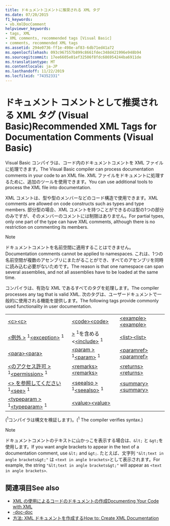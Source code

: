 ```yaml
---
title: ドキュメントコメントに推奨される XML タグ
ms.date: 07/20/2015
f1_keywords:
- vb.XmlDocComment
helpviewer_keywords:
- tags, XML
- XML comments, recommended tags [Visual Basic]
- comments, recommended XML tags
ms.assetid: 294e0736-ff1e-498e-af83-6db71ed41a72
ms.openlocfilehash: 093c967557b899c8661fdec348d421996e948b94
ms.sourcegitcommit: 17ee6605e01ef32506f8fdc686954244ba6911de
ms.translationtype: MT
ms.contentlocale: ja-JP
ms.lasthandoff: 11/22/2019
ms.locfileid: "74352331"
---
```

# <a name="recommended-xml-tags-for-documentation-comments-visual-basic"></a><span data-ttu-id="4b0eb-102">ドキュメント コメントとして推奨される XML タグ (Visual Basic)</span><span class="sxs-lookup"><span data-stu-id="4b0eb-102">Recommended XML Tags for Documentation Comments (Visual Basic)</span></span>
<span data-ttu-id="4b0eb-103">Visual Basic コンパイラは、コード内のドキュメントコメントを XML ファイルに処理できます。</span><span class="sxs-lookup"><span data-stu-id="4b0eb-103">The Visual Basic compiler can process documentation comments in your code to an XML file.</span></span> <span data-ttu-id="4b0eb-104">XML ファイルをドキュメントに処理するために、追加のツールを使用できます。</span><span class="sxs-lookup"><span data-stu-id="4b0eb-104">You can use additional tools to process the XML file into documentation.</span></span>  
  
 <span data-ttu-id="4b0eb-105">XML コメントは、型や型のメンバーなどのコード構造で使用できます。</span><span class="sxs-lookup"><span data-stu-id="4b0eb-105">XML comments are allowed on code constructs such as types and type members.</span></span> <span data-ttu-id="4b0eb-106">部分型の場合、XML コメントを持つことができるのは型の1つの部分のみですが、そのメンバーのコメントには制限はありません。</span><span class="sxs-lookup"><span data-stu-id="4b0eb-106">For partial types, only one part of the type can have XML comments, although there is no restriction on commenting its members.</span></span>  
  
> [!NOTE]
> <span data-ttu-id="4b0eb-107">ドキュメントコメントを名前空間に適用することはできません。</span><span class="sxs-lookup"><span data-stu-id="4b0eb-107">Documentation comments cannot be applied to namespaces.</span></span> <span data-ttu-id="4b0eb-108">これは、1つの名前空間が複数のアセンブリにまたがることができ、すべてのアセンブリを同時に読み込む必要がないためです。</span><span class="sxs-lookup"><span data-stu-id="4b0eb-108">The reason is that one namespace can span several assemblies, and not all assemblies have to be loaded at the same time.</span></span>  
  
 <span data-ttu-id="4b0eb-109">コンパイラは、有効な XML であるすべてのタグを処理します。</span><span class="sxs-lookup"><span data-stu-id="4b0eb-109">The compiler processes any tag that is valid XML.</span></span> <span data-ttu-id="4b0eb-110">次のタグは、ユーザードキュメントで一般的に使用される機能を提供します。</span><span class="sxs-lookup"><span data-stu-id="4b0eb-110">The following tags provide commonly used functionality in user documentation.</span></span>  
  
||||  
|---|---|---|  
|[<span data-ttu-id="4b0eb-111">\<c></span><span class="sxs-lookup"><span data-stu-id="4b0eb-111">\<c></span></span>](../../../visual-basic/language-reference/xmldoc/c.md)|[<span data-ttu-id="4b0eb-112">\<code></span><span class="sxs-lookup"><span data-stu-id="4b0eb-112">\<code></span></span>](../../../visual-basic/language-reference/xmldoc/code.md)|[<span data-ttu-id="4b0eb-113">\<example></span><span class="sxs-lookup"><span data-stu-id="4b0eb-113">\<example></span></span>](../../../visual-basic/language-reference/xmldoc/example.md)|  
|<span data-ttu-id="4b0eb-114">[\<例外 >](../../../visual-basic/language-reference/xmldoc/exception.md) <sup>1</sup></span><span class="sxs-lookup"><span data-stu-id="4b0eb-114">[\<exception>](../../../visual-basic/language-reference/xmldoc/exception.md) <sup>1</sup></span></span>|<span data-ttu-id="4b0eb-115">[>](../../../visual-basic/language-reference/xmldoc/include.md) <sup>1</sup>を含める\<</span><span class="sxs-lookup"><span data-stu-id="4b0eb-115">[\<include>](../../../visual-basic/language-reference/xmldoc/include.md) <sup>1</sup></span></span>|[<span data-ttu-id="4b0eb-116">\<list></span><span class="sxs-lookup"><span data-stu-id="4b0eb-116">\<list></span></span>](../../../visual-basic/language-reference/xmldoc/list.md)|  
|[<span data-ttu-id="4b0eb-117">\<para></span><span class="sxs-lookup"><span data-stu-id="4b0eb-117">\<para></span></span>](../../../visual-basic/language-reference/xmldoc/para.md)|<span data-ttu-id="4b0eb-118">[\<param >](../../../visual-basic/language-reference/xmldoc/param.md) <sup>1</sup></span><span class="sxs-lookup"><span data-stu-id="4b0eb-118">[\<param>](../../../visual-basic/language-reference/xmldoc/param.md) <sup>1</sup></span></span>|[<span data-ttu-id="4b0eb-119">\<paramref></span><span class="sxs-lookup"><span data-stu-id="4b0eb-119">\<paramref></span></span>](../../../visual-basic/language-reference/xmldoc/paramref.md)|  
|<span data-ttu-id="4b0eb-120">[\<のアクセス許可 >](../../../visual-basic/language-reference/xmldoc/permission.md) <sup>1</sup></span><span class="sxs-lookup"><span data-stu-id="4b0eb-120">[\<permission>](../../../visual-basic/language-reference/xmldoc/permission.md) <sup>1</sup></span></span>|[<span data-ttu-id="4b0eb-121">\<remarks></span><span class="sxs-lookup"><span data-stu-id="4b0eb-121">\<remarks></span></span>](../../../visual-basic/language-reference/xmldoc/remarks.md)|[<span data-ttu-id="4b0eb-122">\<returns></span><span class="sxs-lookup"><span data-stu-id="4b0eb-122">\<returns></span></span>](../../../visual-basic/language-reference/xmldoc/returns.md)|  
|<span data-ttu-id="4b0eb-123">[\<> を参照してください](../../../visual-basic/language-reference/xmldoc/see.md) <sup>1</sup></span><span class="sxs-lookup"><span data-stu-id="4b0eb-123">[\<see>](../../../visual-basic/language-reference/xmldoc/see.md) <sup>1</sup></span></span>|<span data-ttu-id="4b0eb-124">[\<seealso >](../../../visual-basic/language-reference/xmldoc/seealso.md) <sup>1</sup></span><span class="sxs-lookup"><span data-stu-id="4b0eb-124">[\<seealso>](../../../visual-basic/language-reference/xmldoc/seealso.md) <sup>1</sup></span></span>|[<span data-ttu-id="4b0eb-125">\<summary></span><span class="sxs-lookup"><span data-stu-id="4b0eb-125">\<summary></span></span>](../../../visual-basic/language-reference/xmldoc/summary.md)|  
|<span data-ttu-id="4b0eb-126">[\<typeparam >](../../../visual-basic/language-reference/xmldoc/typeparam.md) <sup>1</sup></span><span class="sxs-lookup"><span data-stu-id="4b0eb-126">[\<typeparam>](../../../visual-basic/language-reference/xmldoc/typeparam.md) <sup>1</sup></span></span>|[<span data-ttu-id="4b0eb-127">\<value></span><span class="sxs-lookup"><span data-stu-id="4b0eb-127">\<value></span></span>](../../../visual-basic/language-reference/xmldoc/value.md)||  
  
 <span data-ttu-id="4b0eb-128">(<sup>1</sup>コンパイラは構文を検証します)。</span><span class="sxs-lookup"><span data-stu-id="4b0eb-128">(<sup>1</sup> The compiler verifies syntax.)</span></span>  
  
> [!NOTE]
> <span data-ttu-id="4b0eb-129">ドキュメントコメントのテキストに山かっこを表示する場合は、`&lt;` と `&gt;`を使用します。</span><span class="sxs-lookup"><span data-stu-id="4b0eb-129">If you want angle brackets to appear in the text of a documentation comment, use `&lt;` and `&gt;`.</span></span> <span data-ttu-id="4b0eb-130">たとえば、文字列 `"&lt;text in angle brackets&gt;"` は `<text in angle brackets>`として表示されます。</span><span class="sxs-lookup"><span data-stu-id="4b0eb-130">For example, the string `"&lt;text in angle brackets&gt;"` will appear as `<text in angle brackets>`.</span></span>  
  
## <a name="see-also"></a><span data-ttu-id="4b0eb-131">関連項目</span><span class="sxs-lookup"><span data-stu-id="4b0eb-131">See also</span></span>

- [<span data-ttu-id="4b0eb-132">XML の使用によるコードのドキュメントの作成</span><span class="sxs-lookup"><span data-stu-id="4b0eb-132">Documenting Your Code with XML</span></span>](../../../visual-basic/programming-guide/program-structure/documenting-your-code-with-xml.md)
- [<span data-ttu-id="4b0eb-133">-doc</span><span class="sxs-lookup"><span data-stu-id="4b0eb-133">-doc</span></span>](../../../visual-basic/reference/command-line-compiler/doc.md)
- [<span data-ttu-id="4b0eb-134">方法: XML ドキュメントを作成する</span><span class="sxs-lookup"><span data-stu-id="4b0eb-134">How to: Create XML Documentation</span></span>](../../../visual-basic/programming-guide/program-structure/how-to-create-xml-documentation.md)
